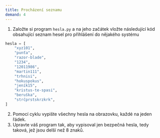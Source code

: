 ```yaml
---
title: Procházení seznamu
demand: 4
---
```


1. Založte si program `hesla.py` a na jeho začátek vložte následující kód obsahující seznam hesel pro přihlášení do nějakého systému

```python
hesla = [
    "xyz101",
    "punťa",
    "razor-blade",
    "1234",
    "12011986",
    "martin111",
    "trhnisi",
    "hokuspokus",
    "jeník15",
    "kristus-te-spasi",
    "beruška",
    "strčprstskrzkrk",
]
```

2. Pomocí cyklu vypište všechny hesla na obrazovku, každé na jeden řádek.
3. Upravte váš program tak, aby vypisoval jen bezpečná hesla, tedy taková, jež jsou delší než 8 znaků.
